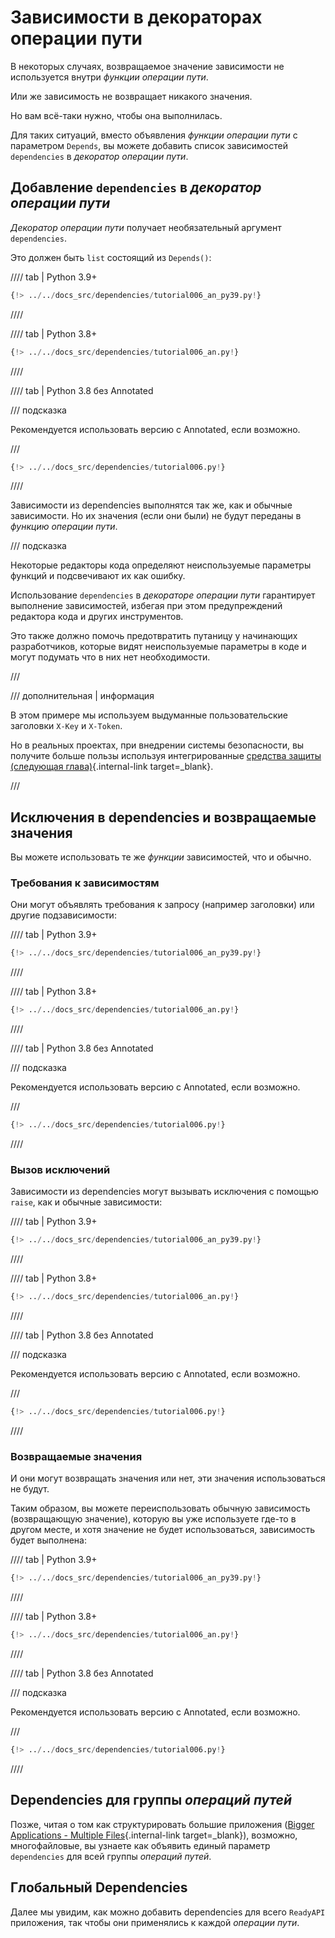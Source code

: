 # Зависимости в декораторах операции пути

В некоторых случаях, возвращаемое значение зависимости не используется внутри *функции операции пути*.

Или же зависимость не возвращает никакого значения.

Но вам всё-таки нужно, чтобы она выполнилась.

Для таких ситуаций, вместо объявления *функции операции пути* с параметром `Depends`, вы можете добавить список зависимостей `dependencies` в *декоратор операции пути*.

## Добавление `dependencies` в *декоратор операции пути*

*Декоратор операции пути* получает необязательный аргумент `dependencies`.

Это должен быть `list` состоящий из `Depends()`:

//// tab | Python 3.9+

```Python hl_lines="19"
{!> ../../docs_src/dependencies/tutorial006_an_py39.py!}
```

////

//// tab | Python 3.8+

```Python hl_lines="18"
{!> ../../docs_src/dependencies/tutorial006_an.py!}
```

////

//// tab | Python 3.8 без Annotated

/// подсказка

Рекомендуется использовать версию с Annotated, если возможно.

///

```Python hl_lines="17"
{!> ../../docs_src/dependencies/tutorial006.py!}
```

////

Зависимости из dependencies выполнятся так же, как и обычные зависимости. Но их значения (если они были) не будут переданы в *функцию операции пути*.

/// подсказка

Некоторые редакторы кода определяют неиспользуемые параметры функций и подсвечивают их как ошибку.

Использование `dependencies` в *декораторе операции пути* гарантирует выполнение зависимостей, избегая при этом предупреждений редактора кода и других инструментов.

Это также должно помочь предотвратить путаницу у начинающих разработчиков, которые видят неиспользуемые параметры в коде и могут подумать что в них нет необходимости.

///

/// дополнительная | информация

В этом примере мы используем выдуманные пользовательские заголовки `X-Key` и `X-Token`.

Но в реальных проектах, при внедрении системы безопасности, вы получите больше пользы используя интегрированные [средства защиты (следующая глава)](../security/index.md){.internal-link target=_blank}.

///

## Исключения в dependencies и возвращаемые значения

Вы можете использовать те же *функции* зависимостей, что и обычно.

### Требования к зависимостям

Они могут объявлять требования к запросу (например заголовки) или другие подзависимости:

//// tab | Python 3.9+

```Python hl_lines="8  13"
{!> ../../docs_src/dependencies/tutorial006_an_py39.py!}
```

////

//// tab | Python 3.8+

```Python hl_lines="7  12"
{!> ../../docs_src/dependencies/tutorial006_an.py!}
```

////

//// tab | Python 3.8 без Annotated

/// подсказка

Рекомендуется использовать версию с Annotated, если возможно.

///

```Python hl_lines="6  11"
{!> ../../docs_src/dependencies/tutorial006.py!}
```

////

### Вызов исключений

Зависимости из dependencies могут вызывать исключения с помощью `raise`, как и обычные зависимости:

//// tab | Python 3.9+

```Python hl_lines="10  15"
{!> ../../docs_src/dependencies/tutorial006_an_py39.py!}
```

////

//// tab | Python 3.8+

```Python hl_lines="9  14"
{!> ../../docs_src/dependencies/tutorial006_an.py!}
```

////

//// tab | Python 3.8 без Annotated

/// подсказка

Рекомендуется использовать версию с Annotated, если возможно.

///

```Python hl_lines="8  13"
{!> ../../docs_src/dependencies/tutorial006.py!}
```

////

### Возвращаемые значения

И они могут возвращать значения или нет, эти значения использоваться не будут.

Таким образом, вы можете переиспользовать обычную зависимость (возвращающую значение), которую вы уже используете где-то в другом месте, и хотя значение не будет использоваться, зависимость будет выполнена:

//// tab | Python 3.9+

```Python hl_lines="11  16"
{!> ../../docs_src/dependencies/tutorial006_an_py39.py!}
```

////

//// tab | Python 3.8+

```Python hl_lines="10  15"
{!> ../../docs_src/dependencies/tutorial006_an.py!}
```

////

//// tab | Python 3.8 без Annotated

/// подсказка

Рекомендуется использовать версию с Annotated, если возможно.

///

```Python hl_lines="9  14"
{!> ../../docs_src/dependencies/tutorial006.py!}
```

////

## Dependencies для группы *операций путей*

Позже, читая о том как структурировать большие приложения ([Bigger Applications - Multiple Files](../../tutorial/bigger-applications.md){.internal-link target=_blank}), возможно, многофайловые, вы узнаете как объявить единый параметр `dependencies` для всей группы *операций путей*.

## Глобальный Dependencies

Далее мы увидим, как можно добавить dependencies для всего `ReadyAPI` приложения, так чтобы они применялись к каждой *операции пути*.
